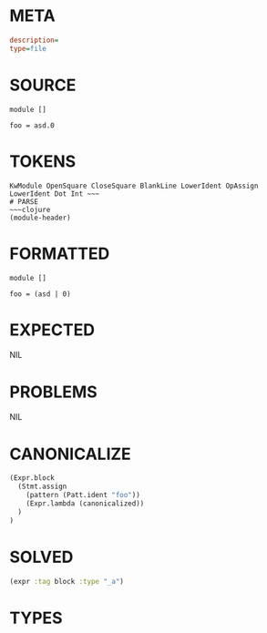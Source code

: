 # META
~~~ini
description=
type=file
~~~
# SOURCE
~~~roc
module []

foo = asd.0
~~~
# TOKENS
~~~text
KwModule OpenSquare CloseSquare BlankLine LowerIdent OpAssign LowerIdent Dot Int ~~~
# PARSE
~~~clojure
(module-header)
~~~
# FORMATTED
~~~roc
module []

foo = (asd | 0)
~~~
# EXPECTED
NIL
# PROBLEMS
NIL
# CANONICALIZE
~~~clojure
(Expr.block
  (Stmt.assign
    (pattern (Patt.ident "foo"))
    (Expr.lambda (canonicalized))
  )
)
~~~
# SOLVED
~~~clojure
(expr :tag block :type "_a")
~~~
# TYPES
~~~roc
~~~
